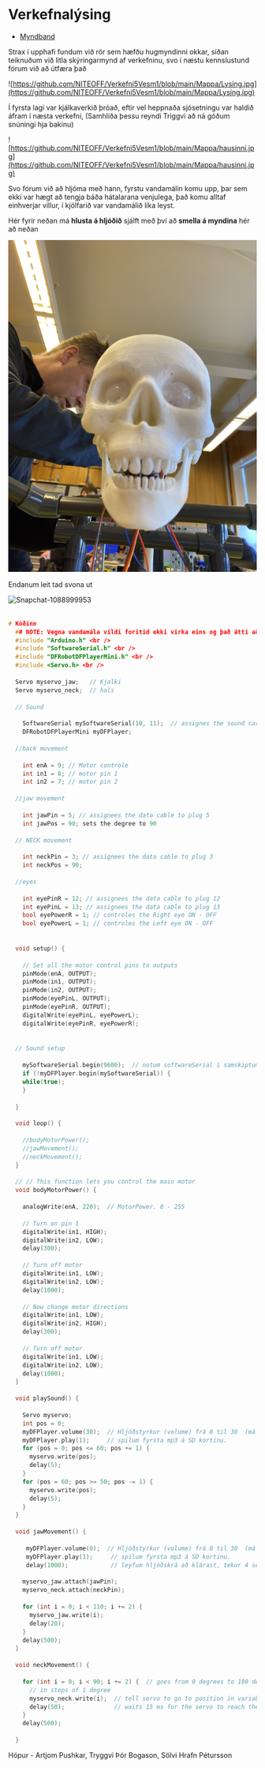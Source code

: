# Verkefnalýsing

- [Myndband](https://youtu.be/N04beRtBTuM)

Strax í upphafi fundum við rör sem hæfðu hugmyndinni okkar, síðan teiknuðum við litla skýringarmynd af verkefninu, svo í næstu kennslustund fórum við að útfæra það

![https://github.com/NITEOFF/Verkefni5Vesm1/blob/main/Mappa/Lysing.jpg](https://github.com/NITEOFF/Verkefni5Vesm1/blob/main/Mappa/Lysing.jpg)

Í fyrsta lagi var kjálkaverkið þróað, eftir vel heppnaða sjósetningu var haldið áfram í næsta verkefni, (Samhliða þessu reyndi Triggvi að ná góðum snúningi hja bakinu)

![https://github.com/NITEOFF/Verkefni5Vesm1/blob/main/Mappa/hausinni.jpg](https://github.com/NITEOFF/Verkefni5Vesm1/blob/main/Mappa/hausinni.jpg)

Svo fórum við að hljóma með hann, fyrstu vandamálin komu upp, þar sem ekki var hægt að tengja báða hátalarana venjulega, það komu alltaf einhverjar villur, í kjölfarið var vandamálið líka leyst.

Hér fyrir neðan má **hlusta á hljóðið** sjálft með því að **smella á myndina** hér að neðan

[![Hlusta](https://github.com/NITEOFF/Verkefni5Vesm1/blob/main/Mappa/skeletonhead.jpg)](https://youtu.be/cod4-cErUxs)


Endanum leit tad svona ut

![Snapchat-1088999953](https://user-images.githubusercontent.com/101139768/195916593-b88bc845-0802-447e-b8df-be853cd947dc.jpg)



```C++

# Kóðinn
  ## NOTE: Vegna vandamála vildi foritid ekki virka eins og það átti að gera <br />
  #include "Arduino.h" <br />
  #include "SoftwareSerial.h" <br />
  #include "DFRobotDFPlayerMini.h" <br />
  #include <Servo.h> <br />

  Servo myservo_jaw;   // Kjalki
  Servo myservo_neck;  // hals

  // Sound
  
    SoftwareSerial mySoftwareSerial(10, 11);  // assignes the sound card to (pin 10 and 11)
    DFRobotDFPlayerMini myDFPlayer;

  //back movement
  
    int enA = 9; // Motor controle
    int in1 = 8; // motor pin 1
    int in2 = 7; // motor pin 2

  //jaw movement
  
    int jawPin = 5; // assignees the data cable to plug 5
    int jawPos = 90; sets the degree to 90

  // NECK movement
  
    int neckPin = 3; // assignees the data cable to plug 3
    int neckPos = 90;

  //eyes
  
    int eyePinR = 12; // assignees the data cable to plug 12
    int eyePinL = 13; // assignees the data cable to plug 13
    bool eyePowerR = 1; // controles the Right eye ON - OFF
    bool eyePowerL = 1; // controles the Left eye ON - OFF


  void setup() {
  
    // Set all the motor control pins to outputs
    pinMode(enA, OUTPUT);
    pinMode(in1, OUTPUT);
    pinMode(in2, OUTPUT);
    pinMode(eyePinL, OUTPUT);
    pinMode(eyePinR, OUTPUT);
    digitalWrite(eyePinL, eyePowerL);
    digitalWrite(eyePinR, eyePowerR);


  // Sound setup 
  
    mySoftwareSerial.begin(9600);  // notum softwareSerial í samskiptum við mp3.
    if (!myDFPlayer.begin(mySoftwareSerial)) {
    while(true);
    }

  }

  void loop() {
  
    //bodyMotorPower();
    //jawMovement();
    //neckMovement();
  }

  // // This function lets you control the main motor
  void bodyMotorPower() {

    analogWrite(enA, 220);  // MotorPower. 0 - 255

    // Turn on pin 1
    digitalWrite(in1, HIGH);
    digitalWrite(in2, LOW);
    delay(300);

    // Turn off motor
    digitalWrite(in1, LOW);
    digitalWrite(in2, LOW);
    delay(1000);

    // Now change motor directions
    digitalWrite(in1, LOW);
    digitalWrite(in2, HIGH);
    delay(300);

    // Turn off motor
    digitalWrite(in1, LOW);
    digitalWrite(in2, LOW);
    delay(1000);
  }

  void playSound() {
  
    Servo myservo;
    int pos = 0;
    myDFPlayer.volume(30);  // Hljóðstyrkur (volume) frá 0 til 30  (má líka vera í setup)
    myDFPlayer.play(1);     // spilum fyrsta mp3 á SD kortinu.
    for (pos = 0; pos <= 60; pos += 1) {
      myservo.write(pos);
      delay(5);
    }
    for (pos = 60; pos >= 50; pos -= 1) {
      myservo.write(pos);
      delay(5);
    }
  }

  void jawMovement() {

     myDFPlayer.volume(0);  // Hljóðstyrkur (volume) frá 0 til 30  (má líka vera í setup)
     myDFPlayer.play(1);     // spilum fyrsta mp3 á SD kortinu.
     delay(1000);            // leyfum hljóðskrá að klárast, tekur 4 sekúndur. 

    myservo_jaw.attach(jawPin);
    myservo_neck.attach(neckPin);

    for (int i = 0; i < 110; i += 2) {
      myservo_jaw.write(i);
      delay(20);
    }
    delay(500);
  }

  void neckMovement() {
  
    for (int i = 0; i < 90; i += 2) {  // goes from 0 degrees to 180 degrees
      // in steps of 1 degree
      myservo_neck.write(i);  // tell servo to go to position in variable 'pos'
      delay(50);              // waits 15 ms for the servo to reach the position
    }
    delay(500);

  }
```

Hópur - Artjom Pushkar, Tryggvi Þór Bogason, Sölvi Hrafn Pétursson

